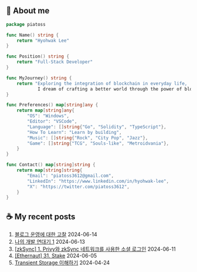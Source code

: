 ## 🐹 About me

```go
package piatoss

func Name() string {
    return "Hyohwak Lee"
}

func Position() string {
    return "Full-Stack Developer"
}

func MyJourney() string {
    return "Exploring the integration of blockchain in everyday life,
            I dream of crafting a better world through the power of blockchain."
}

func Preferences() map[string]any {
    return map[string]any{
        "OS": "Windows",
        "Editor": "VSCode",
        "Language": []string{"Go", "Solidity", "TypeScript"},
        "How To Learn": "Learn by building",
        "Music": []string{"Rock", "City Pop", "Jazz"},
        "Game": []string{"TCG", "Souls-like", "Metroidvania"},
    }
}

func Contact() map[string]string {
    return map[string]string{
        "Email": "piatoss3612@gmail.com",
        "LinkedIn": "https://www.linkedin.com/in/hyohwak-lee",
        "X": "https://twitter.com/piatoss3612",
    }
}
```

## ☕ My recent posts

1. [블로그 운영에 대한 고찰](https://piatoss3612.tistory.com/172) 2024-06-14
2. [나의 개발 연대기 1](https://piatoss3612.tistory.com/171) 2024-06-13
3. [[zkSync] 1. Privy와 zkSync 네트워크를 사용한 소셜 로그인](https://piatoss3612.tistory.com/170) 2024-06-11
4. [[Ethernaut] 31. Stake](https://piatoss3612.tistory.com/169) 2024-06-05
5. [Transient Storage 이해하기](https://piatoss3612.tistory.com/168) 2024-04-24

